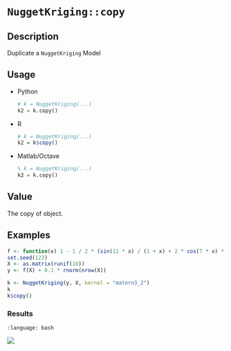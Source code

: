 # `NuggetKriging::copy`


## Description

Duplicate a `NuggetKriging` Model


## Usage

* Python
    ```python
    # k = NuggetKriging(...)
    k2 = k.copy()
    ```
* R
    ```r
    # k = NuggetKriging(...)
    k2 = k$copy()
    ```
* Matlab/Octave
    ```octave
    % k = NuggetKriging(...)
    k2 = k.copy()
    ```


## Value

The copy of object.


## Examples

```r
f <- function(x) 1 - 1 / 2 * (sin(12 * x) / (1 + x) + 2 * cos(7 * x) * x^5 + 0.7)
set.seed(123)
X <- as.matrix(runif(10))
y <- f(X) + 0.1 * rnorm(nrow(X))

k <- NuggetKriging(y, X, kernel = "matern3_2")
k
k$copy()
```


### Results
```{literalinclude} ../examples/copy.NuggetKriging.md.Rout
:language: bash
```
![](../examples/copy.NuggetKriging.md.png)


